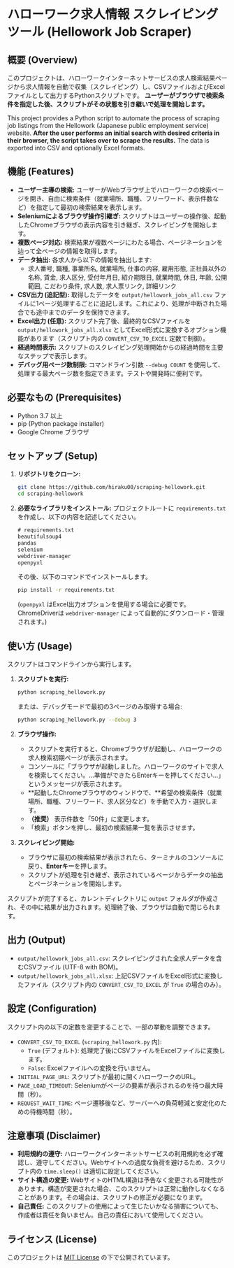 # ハローワーク求人情報 スクレイピングツール (Hellowork Job Scraper)

## 概要 (Overview)

このプロジェクトは、ハローワークインターネットサービスの求人検索結果ページから求人情報を自動で収集（スクレイピング）し、CSVファイルおよびExcelファイルとして出力するPythonスクリプトです。
**ユーザーがブラウザで検索条件を指定した後、スクリプトがその状態を引き継いで処理を開始します。**

This project provides a Python script to automate the process of scraping job listings from the Hellowork (Japanese public employment service) website. **After the user performs an initial search with desired criteria in their browser, the script takes over to scrape the results.** The data is exported into CSV and optionally Excel formats.

## 機能 (Features)

- **ユーザー主導の検索:** ユーザーがWebブラウザ上でハローワークの検索ページを開き、自由に検索条件（就業場所、職種、フリーワード、表示件数など）を指定して最初の検索結果を表示します。
- **Seleniumによるブラウザ操作引継ぎ:** スクリプトはユーザーの操作後、起動したChromeブラウザの表示内容を引き継ぎ、スクレイピングを開始します。
- **複数ページ対応:** 検索結果が複数ページにわたる場合、ページネーションを辿って全ページの情報を取得します。
- **データ抽出:** 各求人から以下の情報を抽出します:
  - 求人番号, 職種, 事業所名, 就業場所, 仕事の内容, 雇用形態, 正社員以外の名称, 賃金, 求人区分, 受付年月日, 紹介期限日, 就業時間, 休日, 年齢, 公開範囲, こだわり条件, 求人数, 求人票リンク, 詳細リンク
- **CSV出力 (追記型):** 取得したデータを `output/hellowork_jobs_all.csv` ファイルに1ページ処理するごとに追記します。これにより、処理が中断された場合でも途中までのデータを保持できます。
- **Excel出力 (任意):** スクリプト完了後、最終的なCSVファイルを `output/hellowork_jobs_all.xlsx` としてExcel形式に変換するオプション機能があります（スクリプト内の `CONVERT_CSV_TO_EXCEL` 定数で制御）。
- **経過時間表示:** スクリプトのスクレイピング処理開始からの経過時間を主要なステップで表示します。
- **デバッグ用ページ数制限:** コマンドライン引数 `--debug COUNT` を使用して、処理する最大ページ数を指定できます。テストや開発時に便利です。

## 必要なもの (Prerequisites)

- Python 3.7 以上
- pip (Python package installer)
- Google Chrome ブラウザ

## セットアップ (Setup)

1.  **リポジトリをクローン:**
    ```bash
    git clone https://github.com/hiraku00/scraping-hellowork.git
    cd scraping-hellowork
    ```

2.  **必要なライブラリをインストール:**
    プロジェクトルートに `requirements.txt` を作成し、以下の内容を記述してください。

    ```txt
    # requirements.txt
    beautifulsoup4
    pandas
    selenium
    webdriver-manager
    openpyxl
    ```
    その後、以下のコマンドでインストールします。
    ```bash
    pip install -r requirements.txt
    ```
    (`openpyxl` はExcel出力オプションを使用する場合に必要です。ChromeDriverは `webdriver-manager` によって自動的にダウンロード・管理されます。)

## 使い方 (Usage)

スクリプトはコマンドラインから実行します。

1.  **スクリプトを実行:**
    ```bash
    python scraping_hellowork.py
    ```
    または、デバッグモードで最初の3ページのみ取得する場合:
    ```bash
    python scraping_hellowork.py --debug 3
    ```

2.  **ブラウザ操作:**
    *   スクリプトを実行すると、Chromeブラウザが起動し、ハローワークの求人検索初期ページが表示されます。
    *   コンソールに「ブラウザが起動しました。ハローワークのサイトで求人を検索してください。...準備ができたらEnterキーを押してください...」というメッセージが表示されます。
    *   **起動したChromeブラウザのウィンドウで、**希望の検索条件（就業場所、職種、フリーワード、求人区分など）を手動で入力・選択します。
    *   **（推奨）** 表示件数を「50件」に変更します。
    *   「検索」ボタンを押し、最初の検索結果一覧を表示させます。

3.  **スクレイピング開始:**
    *   ブラウザに最初の検索結果が表示されたら、ターミナルのコンソールに戻り、**Enterキー**を押します。
    *   スクリプトが処理を引き継ぎ、表示されているページからデータの抽出とページネーションを開始します。

スクリプトが完了すると、カレントディレクトリに `output` フォルダが作成され、その中に結果が出力されます。処理終了後、ブラウザは自動で閉じられます。

## 出力 (Output)

- `output/hellowork_jobs_all.csv`: スクレイピングされた全求人データを含むCSVファイル (UTF-8 with BOM)。
- `output/hellowork_jobs_all.xlsx`: 上記CSVファイルをExcel形式に変換したファイル（スクリプト内の `CONVERT_CSV_TO_EXCEL` が `True` の場合のみ）。

## 設定 (Configuration)

スクリプト内の以下の定数を変更することで、一部の挙動を調整できます。

- `CONVERT_CSV_TO_EXCEL` (`scraping_hellowork.py` 内):
  - `True` (デフォルト): 処理完了後にCSVファイルをExcelファイルに変換します。
  - `False`: Excelファイルへの変換を行いません。
- `INITIAL_PAGE_URL`: スクリプトが最初に開くハローワークのURL。
- `PAGE_LOAD_TIMEOUT`: Seleniumがページの要素が表示されるのを待つ最大時間（秒）。
- `REQUEST_WAIT_TIME`: ページ遷移後など、サーバーへの負荷軽減と安定化のための待機時間（秒）。

## 注意事項 (Disclaimer)

- **利用規約の遵守:** ハローワークインターネットサービスの利用規約を必ず確認し、遵守してください。Webサイトへの過度な負荷を避けるため、スクリプト内の `time.sleep()` は適切に設定してください。
- **サイト構造の変更:** WebサイトのHTML構造は予告なく変更される可能性があります。構造が変更された場合、このスクリプトは正常に動作しなくなることがあります。その場合は、スクリプトの修正が必要になります。
- **自己責任:** このスクリプトの使用によって生じたいかなる損害についても、作成者は責任を負いません。自己の責任において使用してください。

## ライセンス (License)

このプロジェクトは [MIT License](LICENSE) の下で公開されています。
